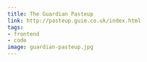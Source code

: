 ```yaml
---
title: The Guardian Pasteup
link: http://pasteup.guim.co.uk/index.html
tags: 
- frontend
- code
image: guardian-pasteup.jpg
---
```

